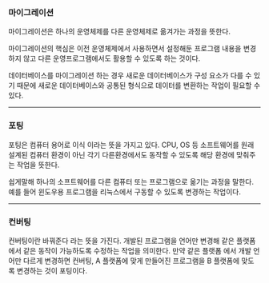 
### 마이그레이션

마이그레이션은 하나의 운영체제를 다른 운영체제로 옮겨가는 과정을 뜻한다.

마이그레이션의 핵심은 이전 운영체제에서 사용하면서 설정해둔 프로그램 내용을 변경하지 않고 다른 운영프로그램에서도 활용할 수 있도록 하는 것이다.

데이터베이스를 마이그레이션 하는 경우 새로운 데이터베이스가 구성 요소가 다를 수 있기 때문에 새로운 데이터베이스와 공통된 형식으로 데이터를 변환하는 작업이 필요할 수 있다.

---

### 포팅

포팅은 컴퓨터 용어로 이식 이라는 뜻을 가지고 있다. CPU, OS 등 소프트웨어를 원래 설계된 컴퓨터 환경이 아닌 각기 다른환경에서도 동작할 수 있도록 해당 환경에 맞춰주는 작업을 뜻한다.

쉽게말해 하나의 소프트웨어를 다른 컴퓨터 또는 프로그램으로 옮기는 과정을 말한다. 예를 들어 윈도우용 프로그램을 리눅스에서 구동할 수 있도록 변경하는 작업이다.

---

### 컨버팅

컨버팅이란 바꿔준다 라는 뜻을 가진다. 개발된 프로그램을 언어만 변경해 같은 플랫폼에서 같은 동작이 가능하도록 수정하는 작업을 의미한다. 만약 같은 플랫폼 에서 개발 언어만 다르게 변경하면 컨버팅, A 플랫폼에 맞게 만들어진 프로그램을 B 플랫폼에 맞도록 변경하는 것이 포팅이다.

